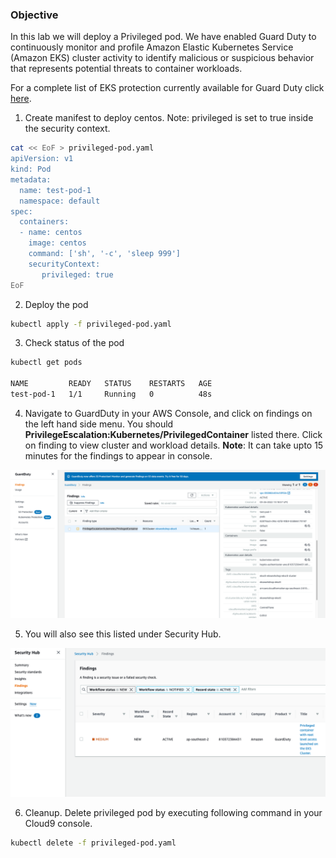 ### Objective 

In this lab we will deploy a Privileged pod. We have enabled Guard Duty to continuously monitor and profile Amazon Elastic Kubernetes Service (Amazon EKS) cluster activity to identify malicious or suspicious 
behavior that represents potential threats to container workloads. 

For a complete list of EKS protection currently available for Guard Duty click [here](https://docs.aws.amazon.com/guardduty/latest/ug/guardduty_finding-types-kubernetes.html).


1. Create manifest to deploy centos. Note: privileged is set to true inside the security context. 

```bash 
cat << EoF > privileged-pod.yaml
apiVersion: v1
kind: Pod
metadata:
  name: test-pod-1
  namespace: default
spec:
  containers:
  - name: centos
    image: centos
    command: ['sh', '-c', 'sleep 999']
    securityContext:
       privileged: true
EoF
```

2. Deploy the pod

```bash 
kubectl apply -f privileged-pod.yaml
```

3. Check status of the pod 

```bash
kubectl get pods

NAME         READY   STATUS    RESTARTS   AGE
test-pod-1   1/1     Running   0          48s

```


4. Navigate to GuardDuty in your AWS Console, and click on findings on the left hand side menu. You should **PrivilegeEscalation:Kubernetes/PrivilegedContainer** listed there. Click on finding to view cluster and workload details. 
**Note**: It can take upto 15 minutes for the findings to appear in console.

![GuardDuty Findings](images/01.guardduty_findings.png)

5. You will also see this listed under Security Hub. 

![SecurityHub_GuardDuty_findings](images/01.securityhub_guardduty_findings.png)


6. Cleanup. Delete privileged pod by executing following command in your Cloud9 console. 

```bash
kubectl delete -f privileged-pod.yaml
```



